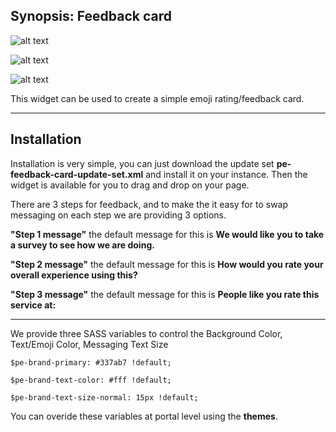 ## Synopsis: Feedback card

![alt text](https://gitlab.com/dev-practice/platexp-widget-library/raw/master/images/pe-feedback-card-screenshot-01.png "Timeline Widget - Step 1")

![alt text](https://gitlab.com/dev-practice/platexp-widget-library/raw/master/images/pe-feedback-card-screenshot-02.png "Timeline Widget- Step 2")

![alt text](https://gitlab.com/dev-practice/platexp-widget-library/raw/master/images/pe-feedback-card-screenshot-03.png "Timeline Widget- Step 3")

This widget can be used to create a simple emoji rating/feedback card.

***

## Installation

Installation is very simple, you can just download the update set **pe-feedback-card-update-set.xml** and install it on your instance. Then the widget is available for you to drag and drop on your page.

There are 3 steps for feedback, and to make the it easy for to swap messaging on each step we are providing 3 options.

**"Step 1 message"** the default message for this is **We would like you to take a survey to see how we are doing.**

**"Step 2 message"** the default message for this is **How would you rate your overall experience using this?**

**"Step 3 message"** the default message for this is **People like you rate this service at:**

***

We provide three SASS variables to control the Background Color, Text/Emoji Color, Messaging Text Size

`$pe-brand-primary: #337ab7 !default;`

`$pe-brand-text-color: #fff !default;`

`$pe-brand-text-size-normal: 15px !default;`



You can overide these variables at portal level using the **themes**.





